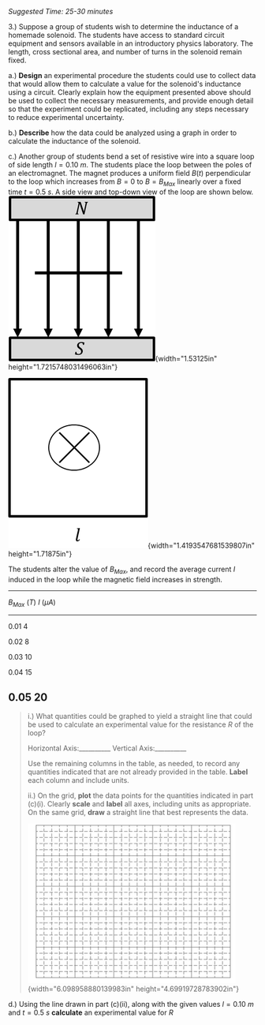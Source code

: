 *Suggested Time: 25-30 minutes*

3.) Suppose a group of students wish to determine the inductance of a
homemade solenoid. The students have access to standard circuit
equipment and sensors available in an introductory physics laboratory.
The length, cross sectional area, and number of turns in the solenoid
remain fixed.

a.) **Design** an experimental procedure the students could use to
collect data that would allow them to calculate a value for the
solenoid's inductance using a circuit. Clearly explain how the equipment
presented above should be used to collect the necessary measurements,
and provide enough detail so that the experiment could be replicated,
including any steps necessary to reduce experimental uncertainty.

b.) **Describe** how the data could be analyzed using a graph in order
to calculate the inductance of the solenoid.

c.) Another group of students bend a set of resistive wire into a square
loop of side length $l = 0.10\ m$. The students place the loop between
the poles of an electromagnet. The magnet produces a uniform field
$B(t)$ perpendicular to the loop which increases from $B = 0$ to
$B = B_{Max}$ linearly over a fixed time $t = 0.5\ s$. A side view and
top-down view of the loop are shown below.\
![](media/image2.png){width="1.53125in"
height="1.7215748031496063in"}

![](media/image3.png){width="1.4193547681539807in"
height="1.71875in"}

The students alter the value of $B_{Max}$, and record the average
current $I$ induced in the loop while the magnetic field increases in
strength.

  -----------------------------------------------------------------------
  $B_{Max}\ (T)$    $I\ (\mu A)$                        
  ----------------- ----------------- ----------------- -----------------
  0.01              4                                   

  0.02              8                                   

  0.03              10                                  

  0.04              15                                  

  0.05              20                                  
  -----------------------------------------------------------------------

> i.) What quantities could be graphed to yield a straight line that
> could be used to calculate an experimental value for the resistance
> $R$ of the loop?
>
> Horizontal Axis:\_\_\_\_\_\_\_\_\_\_ Vertical
> Axis:\_\_\_\_\_\_\_\_\_\_
>
> Use the remaining columns in the table, as needed, to record any
> quantities indicated that are not already provided in the table.
> **Label** each column and include units.
>
> ii.) On the grid, **plot** the data points for the quantities
> indicated in part (c)(i). Clearly **scale** and **label** all axes,
> including units as appropriate. On the same grid, **draw** a straight
> line that best represents the data.
>
> ![](../../common/grid.png){width="6.098958880139983in"
> height="4.69919728783902in"}

d.) Using the line drawn in part (c)(ii), along with the given values
$l = 0.10\ m$ and $t = 0.5\ s$ **calculate** an experimental value for
$R$
